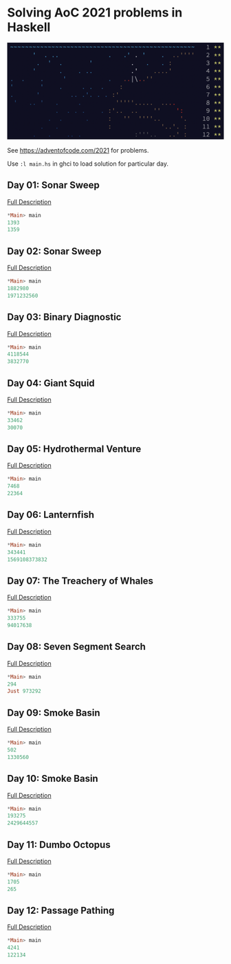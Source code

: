 # Solving AoC 2021 problems in Haskell

![Logo](https://raw.githubusercontent.com/DrearyLisper/aoc-2021/master/images/logo.png)

See https://adventofcode.com/2021 for problems.

Use ```:l main.hs``` in ghci to load solution for particular day.

## Day 01: Sonar Sweep

[Full Description](https://github.com/DrearyLisper/aoc-2021/tree/master/01)

``` haskell
*Main> main
1393
1359
```

## Day 02: Sonar Sweep

[Full Description](https://github.com/DrearyLisper/aoc-2021/tree/master/02)

``` haskell
*Main> main 
1882980
1971232560
```

## Day 03: Binary Diagnostic

[Full Description](https://github.com/DrearyLisper/aoc-2021/tree/master/03)

``` haskell
*Main> main
4118544
3832770
```

## Day 04: Giant Squid

[Full Description](https://github.com/DrearyLisper/aoc-2021/tree/master/04)

``` haskell
*Main> main 
33462
30070
```

## Day 05: Hydrothermal Venture

[Full Description](https://github.com/DrearyLisper/aoc-2021/tree/master/05)

``` haskell
*Main> main 
7468
22364
```

## Day 06: Lanternfish

[Full Description](https://github.com/DrearyLisper/aoc-2021/tree/master/06)

``` haskell
*Main> main 
343441
1569108373832
```

## Day 07: The Treachery of Whales

[Full Description](https://github.com/DrearyLisper/aoc-2021/tree/master/07)

``` haskell
*Main> main 
333755
94017638
```

## Day 08: Seven Segment Search

[Full Description](https://github.com/DrearyLisper/aoc-2021/tree/master/08)

``` haskell
*Main> main 
294
Just 973292
```

## Day 09: Smoke Basin

[Full Description](https://github.com/DrearyLisper/aoc-2021/tree/master/09)

``` haskell
*Main> main 
502
1330560
```

## Day 10: Smoke Basin

[Full Description](https://github.com/DrearyLisper/aoc-2021/tree/master/10)

``` haskell
*Main> main 
193275
2429644557
```

## Day 11: Dumbo Octopus

[Full Description](https://github.com/DrearyLisper/aoc-2021/tree/master/11)

``` haskell
*Main> main 
1705
265
```

## Day 12: Passage Pathing

[Full Description](https://github.com/DrearyLisper/aoc-2021/tree/master/12)

``` haskell
*Main> main 
4241
122134
```

